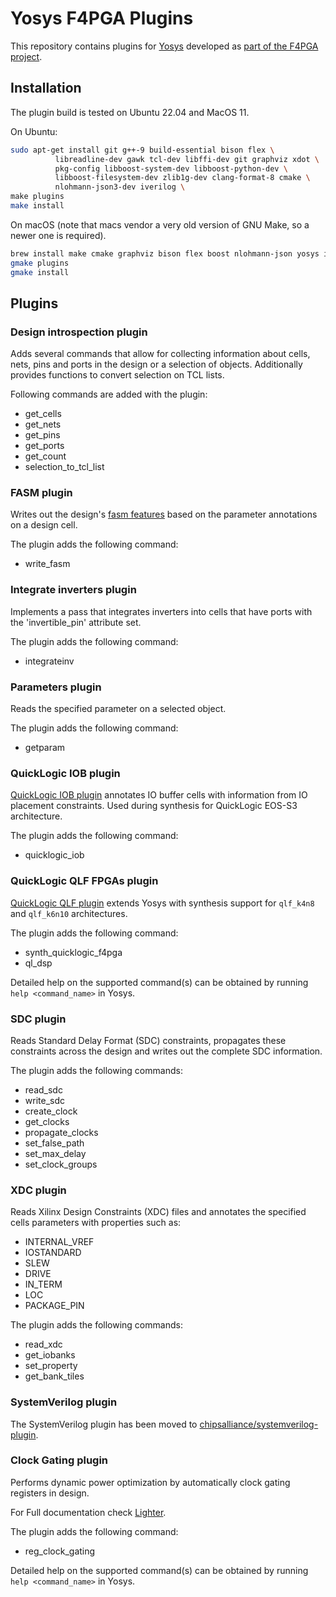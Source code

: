 # Yosys F4PGA Plugins

This repository contains plugins for [Yosys](https://github.com/YosysHQ/yosys.git) developed as [part of the F4PGA project](https://f4pga.org).


## Installation
The plugin build is tested on Ubuntu 22.04 and MacOS 11.

On Ubuntu:
```bash
sudo apt-get install git g++-9 build-essential bison flex \
          libreadline-dev gawk tcl-dev libffi-dev git graphviz xdot \
          pkg-config libboost-system-dev libboost-python-dev \
          libboost-filesystem-dev zlib1g-dev clang-format-8 cmake \
          nlohmann-json3-dev iverilog \
make plugins
make install
```

On macOS (note that macs vendor a very old version of GNU Make, so a newer one is required).

```bash
brew install make cmake graphviz bison flex boost nlohmann-json yosys icarus-verilog
gmake plugins
gmake install
```

## Plugins

### Design introspection plugin

Adds several commands that allow for collecting information about cells, nets, pins and ports in the design or a
selection of objects.
Additionally provides functions to convert selection on TCL lists.

Following commands are added with the plugin:

* get_cells
* get_nets
* get_pins
* get_ports
* get_count
* selection_to_tcl_list

### FASM plugin

Writes out the design's [fasm features](https://fasm.readthedocs.io/en/latest/) based on the parameter annotations on a
design cell.

The plugin adds the following command:

* write_fasm

### Integrate inverters plugin

Implements a pass that integrates inverters into cells that have ports with the 'invertible_pin' attribute set.

The plugin adds the following command:

* integrateinv

### Parameters plugin

Reads the specified parameter on a selected object.

The plugin adds the following command:

* getparam

### QuickLogic IOB plugin

[QuickLogic IOB plugin](./ql-iob-plugin/) annotates IO buffer cells with information from IO placement constraints.
Used during synthesis for QuickLogic EOS-S3 architecture.

The plugin adds the following command:

* quicklogic_iob

### QuickLogic QLF FPGAs plugin

[QuickLogic QLF plugin](./ql-qlf-plugin) extends Yosys with synthesis support for `qlf_k4n8` and `qlf_k6n10` architectures.

The plugin adds the following command:

* synth_quicklogic_f4pga
* ql_dsp

Detailed help on the supported command(s) can be obtained by running `help <command_name>` in Yosys.

### SDC plugin

Reads Standard Delay Format (SDC) constraints, propagates these constraints across the design and writes out the
complete SDC information.

The plugin adds the following commands:

* read_sdc
* write_sdc
* create_clock
* get_clocks
* propagate_clocks
* set_false_path
* set_max_delay
* set_clock_groups

### XDC plugin

Reads Xilinx Design Constraints (XDC) files and annotates the specified cells parameters with properties such as:

* INTERNAL_VREF
* IOSTANDARD
* SLEW
* DRIVE
* IN_TERM
* LOC
* PACKAGE_PIN

The plugin adds the following commands:

* read_xdc
* get_iobanks
* set_property
* get_bank_tiles

### SystemVerilog plugin

The SystemVerilog plugin has been moved to [chipsalliance/systemverilog-plugin](https://github.com/chipsalliance/systemverilog-plugin).

### Clock Gating plugin

Performs dynamic power optimization by automatically clock gating registers in design.

For Full documentation check [Lighter](https://github.com/Cloud-V/Lighter).

The plugin adds the following command:

* reg_clock_gating

Detailed help on the supported command(s) can be obtained by running `help <command_name>` in Yosys.

